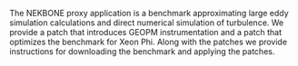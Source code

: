 The NEKBONE proxy application is a benchmark approximating large eddy
simulation calculations and direct numerical simulation of turbulence.
We provide a patch that introduces GEOPM instrumentation and a patch
that optimizes the benchmark for Xeon Phi.  Along with the patches we
provide instructions for downloading the benchmark and applying the
patches.
